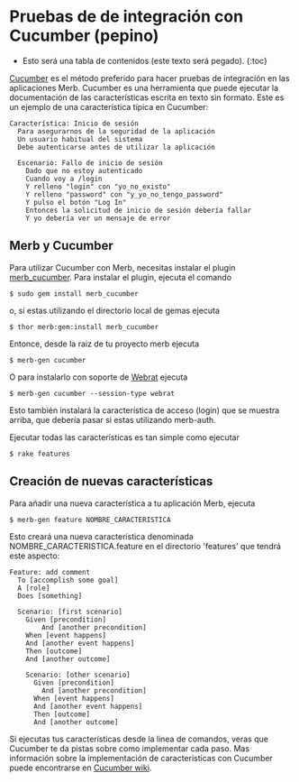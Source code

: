 # Pruebas de de integración con Cucumber (pepino)

* Esto será una tabla de contenidos (este texto será pegado).
{:toc}

[Cucumber][] es el método preferido para hacer pruebas de integración en las
aplicaciones Merb.
Cucumber es una herramienta que puede ejecutar la documentación de las características escrita en texto sin formato.
Este es un ejemplo de una característica típica en Cucumber:

    Característica: Inicio de sesión
      Para asegurarnos de la seguridad de la aplicación
      Un usuario habitual del sistema
      Debe autenticarse antes de utilizar la aplicación

      Escenario: Fallo de inicio de sesión
        Dado que no estoy autenticado
        Cuando voy a /login
        Y relleno "login" con "yo_no_existo"
        Y relleno "password" con "y_yo_no_tengo_password"
        Y pulso el botón "Log In"
        Entonces la solicitud de inicio de sesión debería fallar
        Y yo debería ver un mensaje de error

## Merb y Cucumber

Para utilizar Cucumber con Merb, necesitas instalar el plugin [merb\_cucumber][].
Para instalar el plugin, ejecuta el comando

    $ sudo gem install merb_cucumber

o, si estas utilizando el directorio local de gemas ejecuta

    $ thor merb:gem:install merb_cucumber

Entonce, desde la raiz de tu proyecto merb ejecuta

    $ merb-gen cucumber

O para instalarlo con soporte de [Webrat][] ejecuta

    $ merb-gen cucumber --session-type webrat

Esto también instalará la característica de acceso (login) que se muestra arriba, que debería pasar
si estas utilizando merb-auth.

Ejecutar todas las características es tan simple como ejecutar

    $ rake features

## Creación de nuevas características

Para añadir una nueva característica a tu aplicación Merb, ejecuta

    $ merb-gen feature NOMBRE_CARACTERISTICA

Esto creará una nueva característica denominada NOMBRE_CARACTERISTICA.feature en el directorio 'features'
que tendrá este aspecto:

    Feature: add comment
      To [accomplish some goal]
      A [role]
      Does [something]

      Scenario: [first scenario]
        Given [precondition]
            And [another precondition]
        When [event happens]
        And [another event happens]
        Then [outcome]
        And [another outcome]

        Scenario: [other scenario]
          Given [precondition]
            And [another precondition]
          When [event happens]
          And [another event happens]
          Then [outcome]
          And [another outcome]

Si ejecutas tus características desde la linea de comandos, veras que Cucumber
te da pistas sobre como implementar cada paso.
Mas información sobre la implementación de características con Cucumber puede encontrarse en
[Cucumber wiki].

[Cucumber]:         http://github.com/aslakhellesoy/cucumber/wikis/home
[merb\_cucumber]:   http://github.com/david/merb_cucumber/tree/master
[Webrat]:           http://github.com/brynary/webrat/wikis
[Cucumber wiki]:    http://github.com/aslakhellesoy/cucumber/wikis/home
